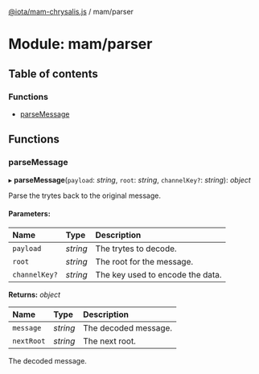 [@iota/mam-chrysalis.js](../README.md) / mam/parser

# Module: mam/parser

## Table of contents

### Functions

- [parseMessage](mam_parser.md#parsemessage)

## Functions

### parseMessage

▸ **parseMessage**(`payload`: *string*, `root`: *string*, `channelKey?`: *string*): *object*

Parse the trytes back to the original message.

#### Parameters:

Name | Type | Description |
:------ | :------ | :------ |
`payload` | *string* | The trytes to decode.   |
`root` | *string* | The root for the message.   |
`channelKey?` | *string* | The key used to encode the data.   |

**Returns:** *object*

Name | Type | Description |
:------ | :------ | :------ |
`message` | *string* | The decoded message.   |
`nextRoot` | *string* | The next root.   |

The decoded message.
